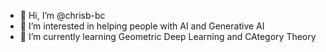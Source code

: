 - 👋 Hi, I’m @chrisb-bc
- 👀 I’m interested in helping people with AI and Generative AI
- 🌱 I’m currently learning Geometric Deep Learning and CAtegory Theory


<!---
chrisb-bc/chrisb-bc is a ✨ special ✨ repository because its `README.md` (this file) appears on your GitHub profile.
You can click the Preview link to take a look at your changes.
--->
